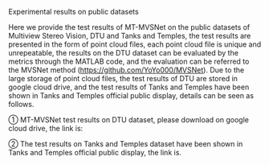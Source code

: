 Experimental results on public datasets

Here we provide the test results of MT-MVSNet on the public datasets of Multiview Stereo Vision, DTU and Tanks and Temples, the test results are presented in the form of point cloud files, each point cloud file is unique and unrepeatable, the results on the DTU dataset can be evaluated by the metrics through the MATLAB code, and the evaluation can be referred to the MVSNet method (https://github.com/YoYo000/MVSNet). Due to the large storage of point cloud files, the test results of DTU are stored in google cloud drive, and the test results of Tanks and Temples have been shown in Tanks and Temples official public display, details can be seen as follows.

① MT-MVSNet test results on DTU dataset, please download on google cloud drive, the link is:

② The test results on Tanks and Temples dataset have been shown in Tanks and Temples official public display, the link is.
